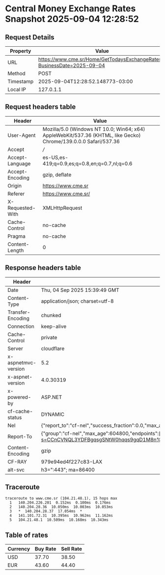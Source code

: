 # Central Money Exchange Rates Snapshot 2025-09-04 12:28:52
## Request Details

| Property | Value |
|----------|-------|
| URL | https://www.cme.sr/Home/GetTodaysExchangeRates/?BusinessDate=2025-09-04 |
| Method | POST |
| Timestamp | 2025-09-04T12:28:52.148773-03:00 |
| Local IP | 127.0.1.1 |
    
## Request headers table

| Header | Value |
|--------|-------|
| User-Agent | Mozilla/5.0 (Windows NT 10.0; Win64; x64) AppleWebKit/537.36 (KHTML, like Gecko) Chrome/139.0.0.0 Safari/537.36 |
| Accept | */* |
| Accept-Language | es-US,es-419;q=0.9,es;q=0.8,en;q=0.7,nl;q=0.6 |
| Accept-Encoding | gzip, deflate |
| Origin | https://www.cme.sr |
| Referer | https://www.cme.sr/ |
| X-Requested-With | XMLHttpRequest |
| Cache-Control | no-cache |
| Pragma | no-cache |
| Content-Length | 0 |

    
## Response headers table
| Header | Value |
|--------|-------|
| Date | Thu, 04 Sep 2025 15:39:49 GMT |
| Content-Type | application/json; charset=utf-8 |
| Transfer-Encoding | chunked |
| Connection | keep-alive |
| Cache-Control | private |
| Server | cloudflare |
| x-aspnetmvc-version | 5.2 |
| x-aspnet-version | 4.0.30319 |
| x-powered-by | ASP.NET |
| cf-cache-status | DYNAMIC |
| Nel | {"report_to":"cf-nel","success_fraction":0.0,"max_age":604800} |
| Report-To | {"group":"cf-nel","max_age":604800,"endpoints":[{"url":"https://a.nel.cloudflare.com/report/v4?s=CCnCVNQL3YDFBgqsgSNtW0hqqs9gqD1M8n%2FIByhLMaUHf%2FRPtmNNXfnjBE9rTHh%2F4WSAQAE4AKLoSveVuRGwhftbnPN4vb79GG8%3D"}]} |
| Content-Encoding | gzip |
| CF-RAY | 979e94ed4f227c83-LAX |
| alt-svc | h3=":443"; ma=86400 |

## Traceroute 

```
traceroute to www.cme.sr (104.21.48.1), 15 hops max
  1   140.204.226.201  0.152ms  0.100ms  0.176ms 
  2   140.204.28.36  10.050ms  10.003ms  10.053ms 
  3   *  140.204.28.37  17.054ms  * 
  4   141.101.72.31  10.395ms  10.962ms  11.162ms 
  5   104.21.48.1  10.509ms  10.168ms  10.343ms 

```


## Table of rates

| Currency | Buy Rate | Sell Rate |
|----------|----------|-----------|
| USD | 37.70 | 38.50 |
| EUR | 43.60 | 44.40 |
